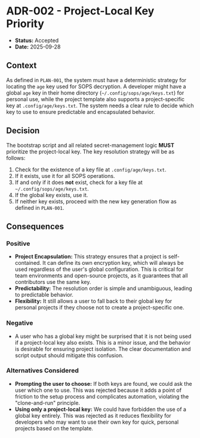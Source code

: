 # ADR-002 - Project-Local Key Priority

*   **Status:** Accepted
*   **Date:** 2025-09-28

## Context

As defined in `PLAN-001`, the system must have a deterministic strategy for locating the `age` key used for SOPS decryption. A developer might have a global `age` key in their home directory (`~/.config/sops/age/keys.txt`) for personal use, while the project template also supports a project-specific key at `.config/age/keys.txt`. The system needs a clear rule to decide which key to use to ensure predictable and encapsulated behavior.

## Decision

The bootstrap script and all related secret-management logic **MUST** prioritize the project-local key. The key resolution strategy will be as follows:

1.  Check for the existence of a key file at `.config/age/keys.txt`.
2.  If it exists, use it for all SOPS operations.
3.  If and only if it does **not** exist, check for a key file at `~/.config/sops/age/keys.txt`.
4.  If the global key exists, use it.
5.  If neither key exists, proceed with the new key generation flow as defined in `PLAN-001`.

## Consequences

### Positive

*   **Project Encapsulation:** This strategy ensures that a project is self-contained. It can define its own encryption key, which will always be used regardless of the user's global configuration. This is critical for team environments and open-source projects, as it guarantees that all contributors use the same key.
*   **Predictability:** The resolution order is simple and unambiguous, leading to predictable behavior.
*   **Flexibility:** It still allows a user to fall back to their global key for personal projects if they choose not to create a project-specific one.

### Negative

*   A user who has a global key might be surprised that it is not being used if a project-local key also exists. This is a minor issue, and the behavior is desirable for ensuring project isolation. The clear documentation and script output should mitigate this confusion.

### Alternatives Considered

*   **Prompting the user to choose:** If both keys are found, we could ask the user which one to use. This was rejected because it adds a point of friction to the setup process and complicates automation, violating the "clone-and-run" principle.
*   **Using only a project-local key:** We could have forbidden the use of a global key entirely. This was rejected as it reduces flexibility for developers who may want to use their own key for quick, personal projects based on the template.
